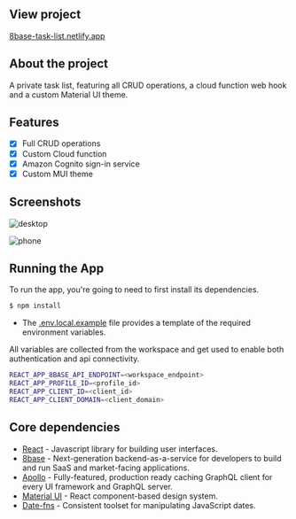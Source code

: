## View project

[8base-task-list.netlify.app](https://8base-task-list.netlify.app/)

## About the project

A private task list, featuring all CRUD operations, a cloud function web hook and a custom Material UI theme.

## Features

- [x] Full CRUD operations
- [x] Custom Cloud function
- [x] Amazon Cognito sign-in service
- [x] Custom MUI theme

## Screenshots

![desktop](https://user-images.githubusercontent.com/4708484/113367685-b5075c00-932a-11eb-9044-3de6fd90e728.jpg)

![phone](https://user-images.githubusercontent.com/4708484/113367689-b89ae300-932a-11eb-85c2-022534900fab.jpg)

## Running the App

To run the app, you're going to need to first install its dependencies.

```sh
$ npm install
```

- The [.env.local.example](./.env) file provides a template of the required environment variables.

All variables are collected from the workspace and get used to enable both authentication and api connectivity.

```sh
REACT_APP_8BASE_API_ENDPOINT=<workspace_endpoint>
REACT_APP_PROFILE_ID=<profile_id>
REACT_APP_CLIENT_ID=<client_id>
REACT_APP_CLIENT_DOMAIN=<client_domain>
```

## Core dependencies

- [React](https://reactjs.org/) - Javascript library for building user interfaces.
- [8base](https://www.prisma.io/) - Next-generation backend-as-a-service for developers to build and run SaaS and market-facing applications.
- [Apollo](https://www.apollographql.com/) - Fully-featured, production ready caching GraphQL client for every UI framework and GraphQL server.
- [Material UI](https://material-ui.com/) - React component-based design system.
- [Date-fns](https://www.npmjs.com/package/date-fns) - Consistent toolset for manipulating JavaScript dates.
